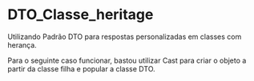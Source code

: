 # DTO_Classe_heritage
Utilizando Padrão DTO para respostas personalizadas em classes com herança.

Para o seguinte caso funcionar, bastou utilizar Cast para criar o objeto a partir da classe filha e popular a classe DTO.
